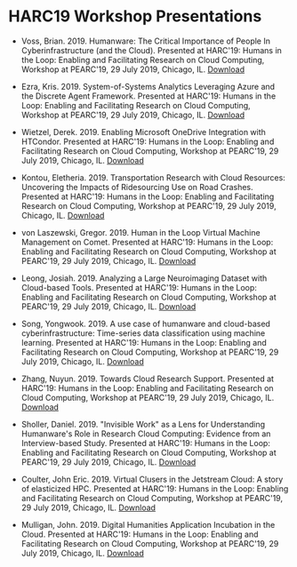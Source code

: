 # HARC19 Workshop Presentations

- Voss, Brian. 2019. Humanware: The Critical Importance of People In Cyberinfrastructure (and the Cloud). Presented at HARC'19: Humans in the Loop: Enabling and Facilitating Research on Cloud Computing, Workshop at PEARC'19, 29 July 2019, Chicago, IL. [Download](http://hdl.handle.net/2022/24439)

- Ezra, Kris. 2019. System-of-Systems Analytics Leveraging Azure and the Discrete Agent Framework. Presented at HARC'19: Humans in the Loop: Enabling and Facilitating Research on Cloud Computing, Workshop at PEARC'19, 29 July 2019, Chicago, IL. [Download](http://hdl.handle.net/2022/24440)

- Wietzel, Derek. 2019. Enabling Microsoft OneDrive Integration with HTCondor. Presented at HARC'19: Humans in the Loop: Enabling and Facilitating Research on Cloud Computing, Workshop at PEARC'19, 29 July 2019, Chicago, IL. [Download](http://hdl.handle.net/2022/24441)

- Kontou, Eletheria. 2019. Transportation Research with Cloud Resources: Uncovering the Impacts of Ridesourcing Use on Road Crashes. Presented at HARC'19: Humans in the Loop: Enabling and Facilitating Research on Cloud Computing, Workshop at PEARC'19, 29 July 2019, Chicago, IL. [Download](http://hdl.handle.net/2022/24442)

- von Laszewski, Gregor. 2019. Human in the Loop Virtual Machine Management on Comet. Presented at HARC'19: Humans in the Loop: Enabling and Facilitating Research on Cloud Computing, Workshop at PEARC'19, 29 July 2019, Chicago, IL. [Download](http://hdl.handle.net/2022/24443)

- Leong, Josiah. 2019. Analyzing a Large Neuroimaging Dataset with Cloud-based Tools. Presented at HARC'19: Humans in the Loop: Enabling and Facilitating Research on Cloud Computing, Workshop at PEARC'19, 29 July 2019, Chicago, IL. [Download](http://hdl.handle.net/2022/24444)

- Song, Yongwook. 2019. A use case of humanware and cloud-based cyberinfrastructure: Time-series data classification using machine learning. Presented at HARC'19: Humans in the Loop: Enabling and Facilitating Research on Cloud Computing, Workshop at PEARC'19, 29 July 2019, Chicago, IL. [Download](http://hdl.handle.net/2022/24445)

- Zhang, Nuyun. 2019. Towards Cloud Research Support. Presented at HARC'19: Humans in the Loop: Enabling and Facilitating Research on Cloud Computing, Workshop at PEARC'19, 29 July 2019, Chicago, IL. [Download](http://hdl.handle.net/2022/24446)

- Sholler, Daniel. 2019. "Invisible Work" as a Lens for Understanding Humanware's Role in Research Cloud Computing: Evidence from an Interview-based Study. Presented at HARC'19: Humans in the Loop: Enabling and Facilitating Research on Cloud Computing, Workshop at PEARC'19, 29 July 2019, Chicago, IL. [Download](http://hdl.handle.net/2022/24447)

- Coulter, John Eric. 2019. Virtual Clusers in the Jetstream Cloud: A story of elasticized HPC. Presented at HARC'19: Humans in the Loop: Enabling and Facilitating Research on Cloud Computing, Workshop at PEARC'19, 29 July 2019, Chicago, IL. [Download](http://hdl.handle.net/2022/24448)

- Mulligan, John. 2019. Digital Humanities Application Incubation in the Cloud. Presented at HARC'19: Humans in the Loop: Enabling and Facilitating Research on Cloud Computing, Workshop at PEARC'19, 29 July 2019, Chicago, IL. [Download](http://hdl.handle.net/2022/24449)
